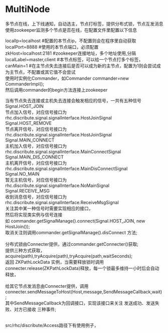 # MultiNode
多节点在线，上下线通知，自动选主，节点打标签，提供分布式锁，节点互发消息<br>
使用zookeeper监测多个节点是否在线，在配置文件里配置以下信息

localIp=localhost #配置的本节点ip，不配置则会在程序里自动获取<br>
localPort=8888 #使用的本节点端口，必须配置<br>
zkHost=localhost:2181 #zookeeper连接地址，多个地址使用,分隔<br>
localLabel=master,client #本节点标签，可以给一个节点打多个标签，<br>
canMain=1 #在主节点失去连接后是否可以成为新的主节点，配置为1则会尝试成为主节点，不配置或其它值不会尝试<br>
使用时实例化Commander，如Commander commander=new CommanderImpl();<br>
然后调用commander的begin方法连接上zookeeper<br>

当有节点失去连接或主机失去连接会触发相应的信号，一共有五种信号<br>
Signal.HOST_JOIN<br>
节点加入信号，对应信号接口为 rhc.discribute.signal.signalInterface.HostJoinSignal<br>
Signal.HOST_REMOVE<br>
节点离开信号，对应信号接口为 rhc.discribute.signal.signalInterface.HostJoinSignal<br>
Signal.MAIN_CONNECT<br>
主机加入信号，对应信号接口为 rhc.discribute.signal.signalInterface.MainConnectSignal<br>
Signal.MAIN_DIS_CONNECT<br>
主机离开信号，对应信号接口为 rhc.discribute.signal.signalInterface.MainDisConnectSignal<br>
Signal.NO_MAIN<br>
暂无主机信号，对应信号接口为 rhc.discribute.signal.signalInterface.NoMainSignal<br>
Signal.RECEIVE_MSG<br>
收到消息信号，对应信号接口为 rhc.discribute.signal.signalInterface.ReceiveMsgSignal<br>
关注其中某一种信号时需要实现相应的接口，<br>
然后将实现类实例与信号连接<br>
如 commander.getSignalManage().connect(Signal.HOST_JOIN, new HostJoin());<br>
取消关注则调用commander.getSignalManage().disConnect 方法;<br>
<br>
分布式锁由Connecter提供，通过commander.getConnecter()获取;<br>
提供三种方式获取，acquire(path),tryAcquire(path),tryAcquire(path,waitSeconds);<br>
返回 ZKPathLockData 实例，当需要释放锁时调用 connecter.release(ZKPathLockData)释放，每一个锁最多维持一小时后会自动释放，<br>
<br>
给其它节点发消息由Connecter提供，调用 connecter.sendMessageToHost(Host,message,SendMessageCallback,wait);<br>
其中SendMessageCallback为回调接口，实现该接口来关注 发送成功、发送失败、对方已接收 三种事件;<br>
<br>

src/rhc/discribute/Access路径下有使用例子，
